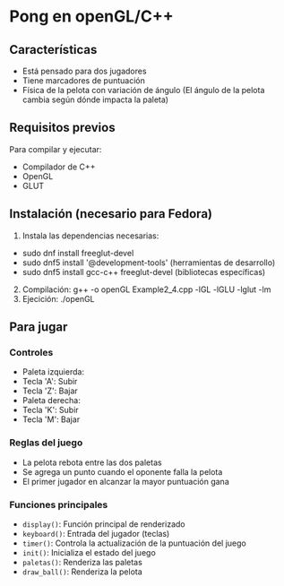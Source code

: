 # Pong en openGL/C++

## Características
- Está pensado para dos jugadores
- Tiene marcadores de puntuación
- Física de la pelota con variación de ángulo (El ángulo de la pelota cambia según dónde impacta la paleta)
## Requisitos previos
Para compilar y ejecutar:
- Compilador de C++
- OpenGL
- GLUT
## Instalación (necesario para Fedora)
1. Instala las dependencias necesarias:
- sudo dnf install freeglut-devel
- sudo dnf5 install '@development-tools' (herramientas de desarrollo)
- sudo dnf5 install gcc-c++ freeglut-devel (bibliotecas específicas)
2. Compilación:
g++ -o openGL Example2_4.cpp -lGL -lGLU -lglut -lm
3. Ejecición:
./openGL

## Para jugar
### Controles
- Paleta izquierda:
- Tecla 'A': Subir
- Tecla 'Z': Bajar
- Paleta derecha:
- Tecla 'K': Subir
- Tecla 'M': Bajar
### Reglas del juego
- La pelota rebota entre las dos paletas
- Se agrega un punto cuando el oponente falla la pelota
- El primer jugador en alcanzar la mayor puntuación gana
### Funciones principales
- `display()`: Función principal de renderizado
- `keyboard()`: Entrada del jugador (teclas)
- `timer()`: Controla la actualización de la puntuación del juego
- `init()`: Inicializa el estado del juego
- `paletas()`: Renderiza las paletas
- `draw_ball()`: Renderiza la pelota



